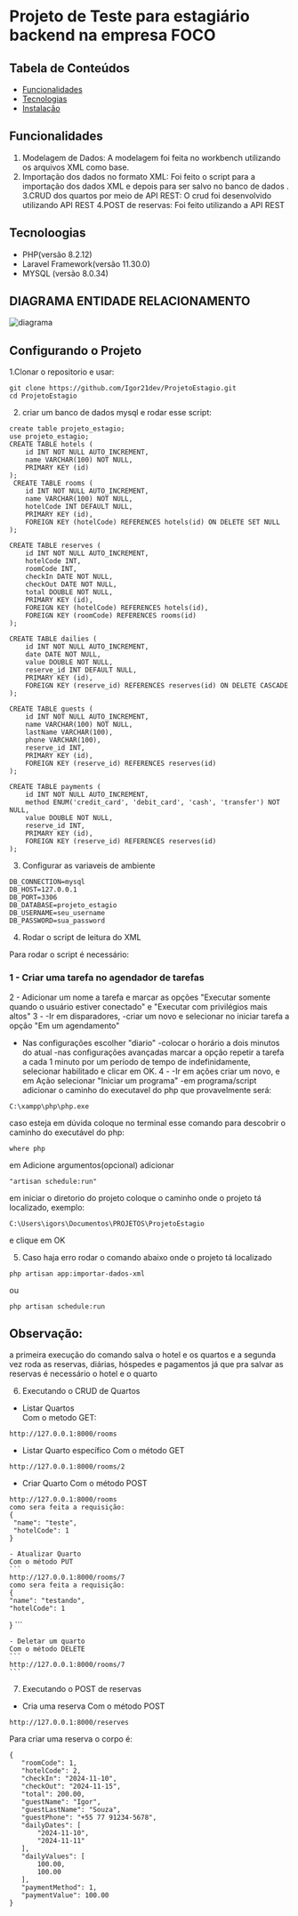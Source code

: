 # Projeto de Teste para estagiário backend na empresa FOCO

## Tabela de Conteúdos

- [Funcionalidades](#funcionalidades)
- [Tecnologias](#tecnologias-utilizadas)
- [Instalação](#instalação)

## Funcionalidades

1. Modelagem de Dados: A modelagem foi feita no workbench utilizando os arquivos XML como base.
2. Importação dos dados no formato XML: Foi feito o script para a importação dos dados XML e depois para ser salvo no banco de dados .
3.CRUD dos quartos por meio de API REST: O crud foi desenvolvido utilizando API REST
4.POST de reservas: Foi feito utilizando a API REST



## Tecnoloogias

- PHP(versão 8.2.12)
- Laravel Framework(versão 11.30.0)
- MYSQL (versão 8.0.34)

## DIAGRAMA ENTIDADE RELACIONAMENTO

![diagrama](diagramaEER.png)

## Configurando o Projeto
1.Clonar o repositorio e usar:
```
git clone https://github.com/Igor21dev/ProjetoEstagio.git
cd ProjetoEstagio
```

2. criar um banco de dados mysql e rodar esse script:
```
create table projeto_estagio;
use projeto_estagio;
CREATE TABLE hotels (
    id INT NOT NULL AUTO_INCREMENT,
    name VARCHAR(100) NOT NULL,
    PRIMARY KEY (id)
);
 CREATE TABLE rooms (
    id INT NOT NULL AUTO_INCREMENT,
    name VARCHAR(100) NOT NULL,
    hotelCode INT DEFAULT NULL,
    PRIMARY KEY (id),
    FOREIGN KEY (hotelCode) REFERENCES hotels(id) ON DELETE SET NULL
);

CREATE TABLE reserves (
    id INT NOT NULL AUTO_INCREMENT,
    hotelCode INT,
    roomCode INT,
    checkIn DATE NOT NULL,
    checkOut DATE NOT NULL,
    total DOUBLE NOT NULL,
    PRIMARY KEY (id),
    FOREIGN KEY (hotelCode) REFERENCES hotels(id),
    FOREIGN KEY (roomCode) REFERENCES rooms(id)
);

CREATE TABLE dailies (
    id INT NOT NULL AUTO_INCREMENT,
    date DATE NOT NULL,
    value DOUBLE NOT NULL,
    reserve_id INT DEFAULT NULL,
    PRIMARY KEY (id),
    FOREIGN KEY (reserve_id) REFERENCES reserves(id) ON DELETE CASCADE
);

CREATE TABLE guests (
    id INT NOT NULL AUTO_INCREMENT,
    name VARCHAR(100) NOT NULL,
    lastName VARCHAR(100),
    phone VARCHAR(100),
    reserve_id INT,
    PRIMARY KEY (id),
    FOREIGN KEY (reserve_id) REFERENCES reserves(id)
);

CREATE TABLE payments (
    id INT NOT NULL AUTO_INCREMENT,
    method ENUM('credit_card', 'debit_card', 'cash', 'transfer') NOT NULL,
    value DOUBLE NOT NULL,
    reserve_id INT,
    PRIMARY KEY (id),
    FOREIGN KEY (reserve_id) REFERENCES reserves(id)
);
```


3. Configurar as variaveis de ambiente
```
DB_CONNECTION=mysql
DB_HOST=127.0.0.1
DB_PORT=3306
DB_DATABASE=projeto_estagio
DB_USERNAME=seu_username
DB_PASSWORD=sua_password
```


4. Rodar o script de leitura do XML

Para rodar o script é necessário:
### 1 - Criar uma tarefa no agendador de tarefas
2 - Adicionar um nome a tarefa e marcar as opções "Executar somente quando o usuário estiver conectado" e "Executar com privilégios mais altos"
3 - 
-Ir em disparadores, 
-criar um novo e selecionar no iniciar tarefa a opção "Em um agendamento"
- Nas configurações escolher "diario" 
-colocar o horário a dois minutos do atual
-nas configurações avançadas marcar a opção repetir a tarefa a cada 1 minuto por um período de tempo de indefinidamente, selecionar habilitado e clicar em OK.
4 - 
-Ir em ações criar um novo, e em Ação selecionar "Iniciar um programa"
-em programa/script adicionar o caminho do executavel do php que provavelmente será:
```
C:\xampp\php\php.exe
```
caso esteja em dúvida coloque no terminal esse comando para descobrir o caminho do executável do php:
```
where php
```
em Adicione argumentos(opcional) adicionar 
```
"artisan schedule:run" 
```
em iniciar o diretorio do projeto coloque o caminho onde o projeto tá localizado, exemplo:
```
C:\Users\igors\Documentos\PROJETOS\ProjetoEstagio
```
e clique em OK

5. Caso haja erro rodar o comando abaixo onde o projeto tá localizado
```
php artisan app:importar-dados-xml
```
ou
```
php artisan schedule:run
```
## Observação:
a primeira execução do comando salva o hotel e os quartos e a segunda vez roda as reservas, diárias, hóspedes e pagamentos já que pra salvar as reservas é necessário o hotel e o quarto

6. Executando o CRUD de Quartos
 - Listar Quartos  
 Com o metodo GET: 
 ```
http://127.0.0.1:8000/rooms
 ```

  - Listar Quarto específico
  Com o método GET
  ```
  http://127.0.0.1:8000/rooms/2
  ```

   - Criar Quarto
   Com o método POST
   ```
   http://127.0.0.1:8000/rooms
   como sera feita a requisição:
   {
    "name": "teste",
    "hotelCode": 1
   }
   ```
    - Atualizar Quarto
    Com o método PUT  
    ```
    http://127.0.0.1:8000/rooms/7
    como sera feita a requisição:
    {
    "name": "testando",
    "hotelCode": 1
   }
    ```

    - Deletar um quarto
    Com o método DELETE
    ```
    http://127.0.0.1:8000/rooms/7
    ```

7. Executando o POST de reservas

 - Cria uma reserva
 Com o método POST
 ```
http://127.0.0.1:8000/reserves
 ```

 Para criar uma reserva o corpo é:
 ```
{
    "roomCode": 1,
    "hotelCode": 2,
    "checkIn": "2024-11-10",
    "checkOut": "2024-11-15",
    "total": 200.00,
    "guestName": "Igor",
    "guestLastName": "Souza",
    "guestPhone": "+55 77 91234-5678",
    "dailyDates": [
        "2024-11-10",
        "2024-11-11"
    ],
    "dailyValues": [
        100.00,
        100.00
    ],
    "paymentMethod": 1,
    "paymentValue": 100.00
}
 ```

